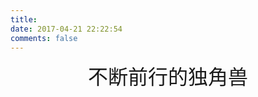 ```yaml
---
title: 
date: 2017-04-21 22:22:54
comments: false
---
```

<p></p>
<p></p>
<p></p>

<p></p>




<center><font size=6>不断前行的独角兽 </font></center>

